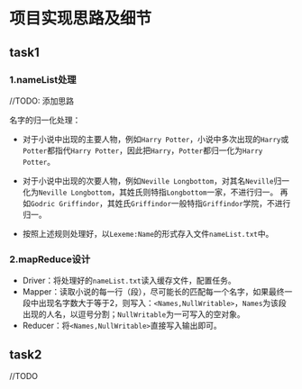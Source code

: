 # 项目实现思路及细节

## task1
### 1.nameList处理

//TODO: 添加思路

名字的归一化处理：

+ 对于小说中出现的主要人物，例如`Harry Potter`，小说中多次出现的`Harry`或`Potter`都指代`Harry Potter`，因此把`Harry`，`Potter`都归一化为`Harry Potter`。
+ 对于小说中出现的次要人物，例如`Neville Longbottom`，对其名`Neville`归一化为`Neville Longbottom`，其姓氏则特指`Longbottom`一家，不进行归一。
再如`Godric Griffindor`，其姓氏`Griffindor`一般特指`Griffindor`学院，不进行归一。

+ 按照上述规则处理好，以`Lexeme:Name`的形式存入文件`nameList.txt`中。

### 2.mapReduce设计

+ Driver：将处理好的`nameList.txt`读入缓存文件，配置任务。
+ Mapper：读取小说的每一行（段），尽可能长的匹配每一个名字，如果最终一段中出现名字数大于等于2，则写入：`<Names,NullWritable>`，`Names`为该段出现的人名，以逗号分割；`NullWritable`为一可写入的空对象。
+ Reducer：将`<Names,NullWritable>`直接写入输出即可。

## task2
//TODO